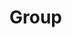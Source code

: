 
Group
=====

<div id="group-viewer"></div>

<div id="group-controls"></div>

<script type="module" src="./widgets/config.js"></script>

<script type="module" src="./widgets/groups.js"></script>

<script type="module">
"use strict";
import { Cfg } from "./widgets/config.js";
import { Group } from "./widgets/groups.js";

let group_viewer = document.getElementById('group-viewer'),
    group_control = document.getElementById('group-controls'),
    group_display = document.createElement('group-display'),
    group_input = document.createElement('group-input'),
    /* Edit controls */
    edit_button = document.createElement('button'),
    remove_button = document.createElement('button'),
    return_button = document.createElement('button'),
    /* Save controls */
    save_button = document.createElement('button'),
    cancel_button = document.createElement('button'),
    params = new URLSearchParams(window.location.search),
    cl_group_id = params.get('cl_group_id');


function saveGroup() {
    let obj = group_input.value;
    group_display.value = obj;
    //FIXME: Need to seen this back to service.
    group_viewer.innerHTML = '';
    group_viewer.appendChild(group_display);
    show_edit_buttons();
    console.log("DEBUG saveGroup() not fully implemented.");
}

function cancelGroup() {
    group_viewer.innerHTML = '';
    group_viewer.appendChild(group_display);
    show_edit_buttons();
    console.log("DEBUG cancelGroup()");
}

function createGroup() {
    let obj = new Group();
    group_input.value = obj;
    group_viewer.innerHTML = '';
    group_viewer.appendChild(group_input);
    show_save_buttons();
    console.log("DEBUG createGroup() ");
}

function editGroup() {
    let obj = group_display.value;
    group_input.value = obj;
    group_viewer.innerHTML = '';
    group_viewer.appendChild(group_input);
    show_save_buttons();
    console.log("DEBUG editGroup() ");
}

function returnToGroupList() {
    window.location.href = "groups.html";
}

function removeGroup() {
    let obj = group_display.value,
        cl_group_id = obj.cl_group_id;
    //FIXME: Need to send delete request to service
    console.log("DEBUG removeGroup() not fully implemented.");
    returnToGroupList();
}


function show_edit_buttons() {
    group_control.innerHTML = '';
    group_control.appendChild(edit_button);
    group_control.appendChild(remove_button);
    group_control.appendChild(return_button);
}

function show_save_buttons() {
    group_control.innerHTML = '';
    group_control.appendChild(save_button);
    group_control.appendChild(cancel_button);
}

function updateDisplayGroup() {
    let src = this.responseText,
        obj = JSON.parse(src);
    group_display.value = obj;
    group_viewer.innerHTML = '';
    group_viewer.appendChild(group_display);
    show_edit_buttons();
    console.log("DEBUG updateGroup() not fully implemented.");
}

function retrieveGroup(cl_group_id) {
    let oReq = new XMLHttpRequest();
    oReq.addEventListener('load', updateDisplayGroup);
    oReq.open('GET', `${Cfg.prefix_path}/api/group/${cl_group_id}`);
    oReq.send();
}

save_button.innerHTML = 'Save';
save_button.addEventListener('click', saveGroup);
cancel_button.innerHTML = 'Cancel';
cancel_button.addEventListener('click', cancelGroup);
edit_button.innerHTML = 'Edit';
edit_button.addEventListener('click', editGroup);
remove_button.innerHTML = 'Remove';
remove_button.addEventListener('click', removeGroup);
return_button.innerHTML = "Return to list";
return_button.addEventListener('click', returnToGroupList);
if (! cl_group_id) {
    createGroup();
} else {
    retrieveGroup(cl_group_id);
}
</script>

